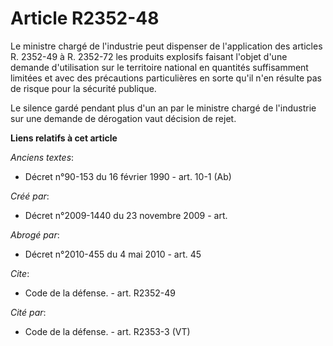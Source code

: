 # Article R2352-48

Le ministre chargé de l'industrie peut dispenser de l'application des articles R. 2352-49 à R. 2352-72 les produits explosifs
faisant l'objet d'une demande d'utilisation sur le territoire national en quantités suffisamment limitées et avec des
précautions particulières en sorte qu'il n'en résulte pas de risque pour la sécurité publique. 

Le silence gardé pendant plus d'un an par le ministre chargé de l'industrie sur une demande de dérogation vaut décision de
rejet.

**Liens relatifs à cet article**

_Anciens textes_:

  - Décret n°90-153 du 16 février 1990 - art. 10-1 (Ab)

_Créé par_:

  - Décret n°2009-1440 du 23 novembre 2009 - art.

_Abrogé par_:

  - Décret n°2010-455 du 4 mai 2010 - art. 45

_Cite_:

  - Code de la défense. - art. R2352-49

_Cité par_:

  - Code de la défense. - art. R2353-3 (VT)
